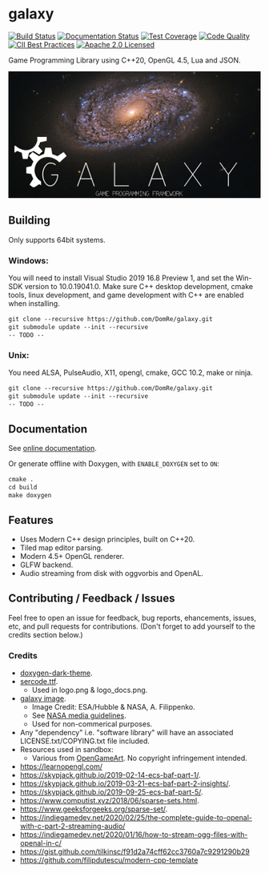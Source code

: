 # galaxy
[![Build Status](https://ci.appveyor.com/api/projects/status/ac0ec6gtxl7776y5?svg=true)](https://ci.appveyor.com/project/reworks/galaxy)
[![Documentation Status](https://travis-ci.org/DomRe/galaxy.svg?branch=master)](https://domre.github.io/galaxy/)
[![Test Coverage](https://codecov.io/gh/DomRe/galaxy/branch/master/graph/badge.svg)](https://codecov.io/gh/DomRe/galaxy)
[![Code Quality](https://api.codacy.com/project/badge/Grade/1cac439022e2417fa82b5dbc2c320030)](https://www.codacy.com/manual/DomRe/galaxy?utm_source=github.com&amp;utm_medium=referral&amp;utm_content=DomRe/galaxy&amp;utm_campaign=Badge_Grade)
[![CII Best Practices](https://bestpractices.coreinfrastructure.org/projects/3923/badge)](https://bestpractices.coreinfrastructure.org/projects/3923)
[![Apache 2.0 Licensed](https://img.shields.io/badge/license-apache-blue.svg)](./LICENSE.txt)

Game Programming Library using C++20, OpenGL 4.5, Lua and JSON.

![galaxy](logo.png?raw=true "galaxy")

## Building
Only supports 64bit systems.

### Windows:
You will need to install Visual Studio 2019 16.8 Preview 1, and set the Win-SDK version to 10.0.19041.0.
Make sure C++ desktop development, cmake tools, linux development, and game development with C++ are enabled when installing.
```
git clone --recursive https://github.com/DomRe/galaxy.git
git submodule update --init --recursive
-- TODO --
```

### Unix:
You need ALSA, PulseAudio, X11, opengl, cmake, GCC 10.2, make or ninja.
```
git clone --recursive https://github.com/DomRe/galaxy.git
git submodule update --init --recursive
-- TODO --
```

## Documentation
See [online documentation](https://domre.github.io/galaxy/).

Or generate offline with Doxygen, with ```ENABLE_DOXYGEN``` set to ```ON```:
```
cmake .
cd build
make doxygen
```


## Features
- Uses Modern C++ design principles, built on C++20.
- Tiled map editor parsing.
- Modern 4.5+ OpenGL renderer.
- GLFW backend.
- Audio streaming from disk with oggvorbis and OpenAL.


## Contributing / Feedback / Issues
Feel free to open an issue for feedback, bug reports, ehancements, issues, etc,
and pull requests for contributions. (Don't forget to add yourself to the credits section below.)

### Credits
* [doxygen-dark-theme](https://github.com/MaJerle/doxygen-dark-theme).
* [sercode.ttf](http://www.dafont.com/secret-code.font).
	* Used in logo.png & logo_docs.png.
* [galaxy image](https://www.nasa.gov/image-feature/goddard/2020/hubble-probes-colorful-galaxy).
	* Image Credit: ESA/Hubble & NASA, A. Filippenko.
	* See [NASA media guidelines](https://www.nasa.gov/multimedia/guidelines/index.html).
	* Used for non-commerical purposes.
* Any "dependency" i.e. "software library" will have an associated LICENSE.txt/COPYING.txt file included.
* Resources used in sandbox:
	* Various from [OpenGameArt](https://opengameart.org/). No copyright infringement intended.
* https://learnopengl.com/
* https://skypjack.github.io/2019-02-14-ecs-baf-part-1/.
* https://skypjack.github.io/2019-03-21-ecs-baf-part-2-insights/.
* https://skypjack.github.io/2019-09-25-ecs-baf-part-5/.
* https://www.computist.xyz/2018/06/sparse-sets.html.
* https://www.geeksforgeeks.org/sparse-set/.
* https://indiegamedev.net/2020/02/25/the-complete-guide-to-openal-with-c-part-2-streaming-audio/
* https://indiegamedev.net/2020/01/16/how-to-stream-ogg-files-with-openal-in-c/
* https://gist.github.com/tilkinsc/f91d2a74cff62cc3760a7c9291290b29
* https://github.com/filipdutescu/modern-cpp-template